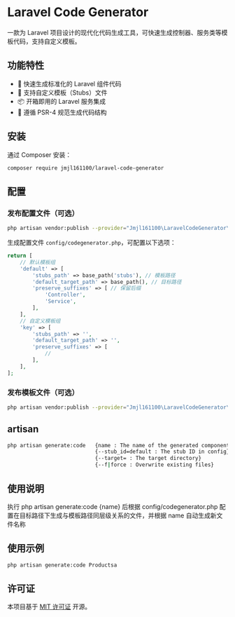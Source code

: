 # Laravel Code Generator

一款为 Laravel 项目设计的现代化代码生成工具，可快速生成控制器、服务类等模板代码，支持自定义模板。

## 功能特性

- 🚀 快速生成标准化的 Laravel 组件代码
- 📁 支持自定义模板（Stubs）文件
- 📦 开箱即用的 Laravel 服务集成
- 🔧 遵循 PSR-4 规范生成代码结构

## 安装

通过 Composer 安装：

```bash
composer require jmjl161100/laravel-code-generator
```

## 配置

### 发布配置文件（可选）

```bash
php artisan vendor:publish --provider="Jmjl161100\LaravelCodeGenerator\CodeGeneratorServiceProvider" --tag=codegenerator-config
```

生成配置文件 `config/codegenerator.php`，可配置以下选项：

```php
return [
    // 默认模板组
    'default' => [
        'stubs_path' => base_path('stubs'), // 模板路径
        'default_target_path' => base_path(), // 目标路径
        'preserve_suffixes' => [ // 保留后缀
            'Controller',
            'Service',
        ],
    ],
    // 自定义模板组
    'key' => [
        'stubs_path' => '',
        'default_target_path' => '',
        'preserve_suffixes' => [
            //
        ],
    ],
];
```

### 发布模板文件（可选）

```bash
php artisan vendor:publish --provider="Jmjl161100\LaravelCodeGenerator\CodeGeneratorServiceProvider" --tag=codegenerator-stubs
```

## artisan

```bash
php artisan generate:code   {name : The name of the generated component}
                            {--stub_id=default : The stub ID in config}
                            {--target= : The target directory}
                            {--f|force : Overwrite existing files}
```

## 使用说明

执行 php artisan generate:code {name} 后根据 config/codegenerator.php 配置在目标路径下生成与模板路径同层级关系的文件，并根据 name 自动生成新文件名称

## 使用示例

```bash
php artisan generate:code Productsa
```

## 许可证

本项目基于 [MIT 许可证](LICENSE) 开源。
